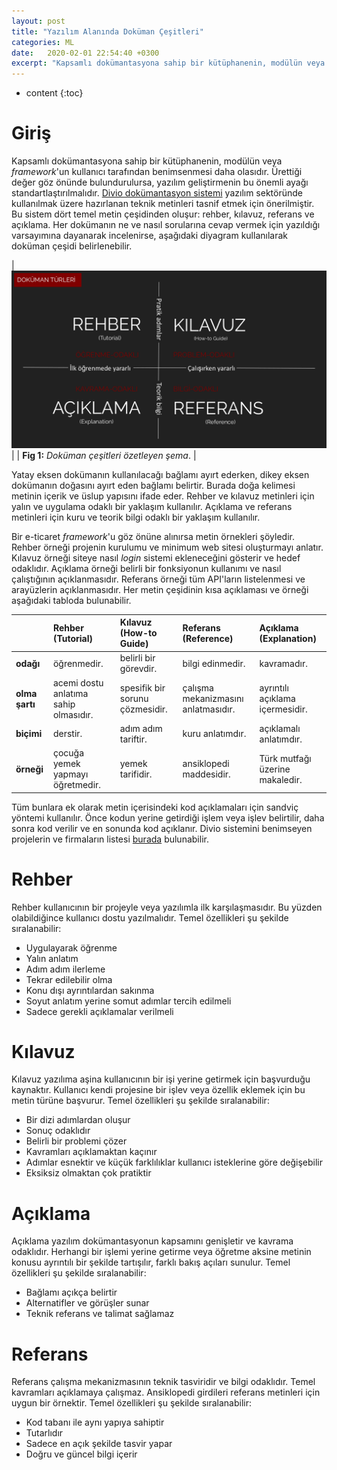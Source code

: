 ```yaml
---
layout: post
title: "Yazılım Alanında Doküman Çeşitleri"
categories: ML
date:   2020-02-01 22:54:40 +0300
excerpt: "Kapsamlı dokümantasyona sahip bir kütüphanenin, modülün veya *framework*'un kullanıcı tarafından benimsenmesi daha olasıdır. Ürettiği değer göz önünde bulundurulursa, yazılım geliştirmenin bu önemli ayağı standartlaştırılmalıdır. Divio dokümantasyon sistemi yazılım sektöründe kullanılmak üzere hazırlanan teknik metinleri tasnif etmek için önerilmiştir."
---
```

* content
{:toc}

# Giriş

Kapsamlı dokümantasyona sahip bir kütüphanenin, modülün veya *framework*'un kullanıcı tarafından benimsenmesi daha olasıdır. Ürettiği değer göz önünde bulundurulursa, yazılım geliştirmenin bu önemli ayağı standartlaştırılmalıdır. [Divio dokümantasyon sistemi](https://documentation.divio.com/) yazılım sektöründe kullanılmak üzere hazırlanan teknik metinleri tasnif etmek için önerilmiştir. Bu sistem dört temel metin çeşidinden oluşur: rehber, kılavuz, referans ve açıklama. Her dokümanın ne ve nasıl sorularına cevap vermek için yazıldığı varsayımına dayanarak incelenirse, aşağıdaki diyagram kullanılarak doküman çeşidi belirlenebilir. 

| ![](/img/yadc/dokuman_types.png) |
| **Fig 1:** *Doküman çeşitleri özetleyen şema*. |

Yatay eksen dokümanın kullanılacağı bağlamı ayırt ederken, dikey eksen dokümanın doğasını ayırt eden bağlamı belirtir. Burada doğa kelimesi metinin içerik ve üslup yapısını ifade eder. Rehber ve kılavuz metinleri için yalın ve uygulama odaklı bir yaklaşım kullanılır. Açıklama ve referans metinleri için kuru ve teorik bilgi odaklı bir yaklaşım kullanılır.   

Bir e-ticaret *framework*'u göz önüne alınırsa metin örnekleri şöyledir. Rehber örneği projenin kurulumu ve minimum web sitesi oluşturmayı anlatır. Kılavuz örneği siteye nasıl *login* sistemi ekleneceğini gösterir ve hedef odaklıdır. Açıklama örneği belirli bir fonksiyonun kullanımı ve nasıl çalıştığının açıklanmasıdır. Referans örneği tüm API'ların listelenmesi ve arayüzlerin açıklanmasıdır. Her metin çeşidinin kısa açıklaması ve örneği aşağıdaki tabloda bulunabilir.

| | Rehber <br> (Tutorial) | Kılavuz <br> (How-to Guide) | Referans <br> (Reference) | Açıklama <br>(Explanation) |
| :--- | :--- | :--- | :--- | :--- |
| **odağı** | öğrenmedir. | belirli bir görevdir. | bilgi edinmedir. | kavramadır. |
| **olma şartı** | acemi dostu anlatıma sahip olmasıdır. | spesifik bir sorunu çözmesidir. | çalışma mekanizmasını anlatmasıdır. | ayrıntılı açıklama içermesidir.|
| **biçimi** | derstir. | adım adım tariftir. | kuru anlatımdır. | açıklamalı anlatımdır. |
| **örneği**  | çocuğa yemek yapmayı öğretmedir. | yemek tarifidir. | ansiklopedi maddesidir. | Türk mutfağı üzerine makaledir. |

Tüm bunlara ek olarak metin içerisindeki kod açıklamaları için sandviç yöntemi kullanılır. Önce kodun yerine getirdiği işlem veya işlev belirtilir, daha sonra kod verilir ve en sonunda kod açıklanır. Divio sistemini benimseyen projelerin ve firmaların listesi [burada](https://documentation.divio.com/adoption/) bulunabilir.

# Rehber

Rehber kullanıcının bir projeyle veya yazılımla ilk karşılaşmasıdır. Bu yüzden olabildiğince kullanıcı dostu yazılmalıdır. Temel özellikleri şu şekilde sıralanabilir:

- Uygulayarak öğrenme
- Yalın anlatım
- Adım adım ilerleme
- Tekrar edilebilir olma
- Konu dışı ayrıntılardan sakınma
- Soyut anlatım yerine somut adımlar tercih edilmeli
- Sadece gerekli açıklamalar verilmeli

# Kılavuz

Kılavuz yazılıma aşina kullanıcının bir işi yerine getirmek için başvurduğu kaynaktır. Kullanıcı kendi projesine bir işlev veya özellik eklemek için bu metin türüne başvurur. Temel özellikleri şu şekilde sıralanabilir:

- Bir dizi adımlardan oluşur
- Sonuç odaklıdır
- Belirli bir problemi çözer
- Kavramları açıklamaktan kaçınır
- Adımlar esnektir ve küçük farklılıklar kullanıcı isteklerine göre değişebilir
- Eksiksiz olmaktan çok pratiktir

# Açıklama

Açıklama yazılım dokümantasyonun kapsamını genişletir ve kavrama odaklıdır. Herhangi bir işlemi yerine getirme veya öğretme aksine metinin konusu ayrıntılı bir şekilde tartışılır, farklı bakış açıları sunulur. Temel özellikleri şu şekilde sıralanabilir:

- Bağlamı açıkça belirtir
- Alternatifler ve görüşler sunar
- Teknik referans ve talimat sağlamaz

# Referans

Referans çalışma mekanizmasının teknik tasviridir ve bilgi odaklıdır. Temel kavramları açıklamaya çalışmaz. Ansiklopedi girdileri referans metinleri için uygun bir örnektir. Temel özellikleri şu şekilde sıralanabilir:

- Kod tabanı ile aynı yapıya sahiptir
- Tutarlıdır
- Sadece en açık şekilde tasvir yapar
- Doğru ve güncel bilgi içerir
